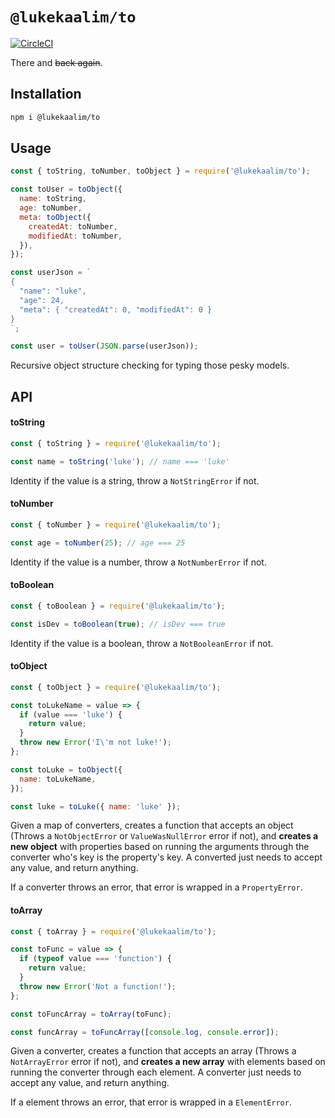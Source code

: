 # `@lukekaalim/to`

[![CircleCI](https://circleci.com/gh/lukekaalim/to.svg?style=svg)](https://circleci.com/gh/lukekaalim/to)

There and ~~back again~~.

## Installation

```bash
npm i @lukekaalim/to
```

##  Usage

```javascript
const { toString, toNumber, toObject } = require('@lukekaalim/to');

const toUser = toObject({
  name: toString,
  age: toNumber,
  meta: toObject({
    createdAt: toNumber,
    modifiedAt: toNumber,
  }),
});

const userJson = `
{
  "name": "luke",
  "age": 24,
  "meta": { "createdAt": 0, "modifiedAt": 0 }
}
`;

const user = toUser(JSON.parse(userJson));
```

Recursive object structure checking for typing those pesky models.

## API

#### toString
```javascript
const { toString } = require('@lukekaalim/to');

const name = toString('luke'); // name === 'luke'
```
Identity if the value is a string, throw a `NotStringError` if not.

#### toNumber
```javascript
const { toNumber } = require('@lukekaalim/to');

const age = toNumber(25); // age === 25
```
Identity if the value is a number, throw a `NotNumberError` if not.

#### toBoolean
```javascript
const { toBoolean } = require('@lukekaalim/to');

const isDev = toBoolean(true); // isDev === true
```
Identity if the value is a boolean, throw a `NotBooleanError` if not.

#### toObject
```javascript
const { toObject } = require('@lukekaalim/to');

const toLukeName = value => {
  if (value === 'luke') {
    return value;
  }
  throw new Error('I\'m not luke!');
};

const toLuke = toObject({
  name: toLukeName,
});

const luke = toLuke({ name: 'luke' });
```
Given a map of converters, creates a function that accepts an object (Throws a `NotObjectError` or `ValueWasNullError` error if not), and **creates a new object** with properties based on running the arguments through the converter who's key is the property's key. A converted just needs to accept any value, and return anything.

If a converter throws an error, that error is wrapped in a `PropertyError`.

#### toArray
```javascript
const { toArray } = require('@lukekaalim/to');

const toFunc = value => {
  if (typeof value === 'function') {
    return value;
  }
  throw new Error('Not a function!');
};

const toFuncArray = toArray(toFunc);

const funcArray = toFuncArray([console.log, console.error]);
```
Given a converter, creates a function that accepts an array (Throws a `NotArrayError` error if not), and **creates a new array** with elements based on running the converter through each element. A converter just needs to accept any value, and return anything.

If a element throws an error, that error is wrapped in a `ElementError`.
